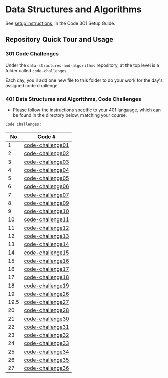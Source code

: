 # Data Structures and Algorithms

See [setup instructions](https://codefellows.github.io/setup-guide/code-301/3-code-challenges), in the Code 301 Setup Guide.

## Repository Quick Tour and Usage

### 301 Code Challenges

Under the `data-structures-and-algorithms` repository, at the top level is a folder called `code-challenges`

Each day, you'll add one new file to this folder to do your work for the day's assigned code challenge

### 401 Data Structures and Algorithms, Code Challenges

- Please follow the instructions specific to your 401 language, which can be found in the directory below, matching your course.



`Code Challenges:`



No|Code #
---|---
1|[code-challenge01](401-code-challenge/array-reverse/Readme.md)
2|[code-challenge02](401-code-challenge/array-insert-shift/Read2.md)
3|[code-challenge03](401-code-challenge/array-binary-search/readarray-binary-search.md)
4|[code-challenge04](401-code-challenge/linked-list/read05.md)
5|[code-challenge05](401-code-challenge/linked-list-insertions/readme.md)
6|[code-challenge06](401-code-challenge/linked-list-kth/readme.md)
7|[code-challenge07](401-code-challenge/linked-list-zip/readme.md)
8|[code-challenge09](401-code-challenge/codeChallinge9/README.md)
9|[code-challenge10](401-code-challenge/stack-and-queue/README.md)
10|[code-challenge11](401-code-challenge/stack-queue-pseudo/readme.md)
11|[code-challenge12](401-code-challenge/stack-queue-pseudo/readme.md)
12|[code-challenge13](401-code-challenge/stack-queue-brackets/read.md)
13|[code-challenge14](401-code-challenge/code14MaxStack/README.md)
14|[code-challenge15](401-code-challenge/tree-max/read.md)
15|[code-challenge16](401-code-challenge/tree-max/read.md)
16|[code-challenge17](401-code-challenge/tree-breadth-first/read.md)
17|[code-challenge18](401-code-challenge/tree-fizz-buzz/read.md)
18|[code-challenge19](401-code-challenge/comparing/read.md)
19|[code-challenge26](401-code-challenge/InsertionSort/BLOG.md)
19.5|[code-challenge27](401-code-challenge/MergeSort/blog.md)
20|[code-challenge28](401-code-challenge/QuickSort/BLOG.md)
21|[code-challenge30](401-code-challenge/hashtable/read.md)
22|[code-challenge31](401-code-challenge/hashmap-repeated-word/README.md)
23|[code-challenge32](401-code-challenge/hashmap-tree-intersection/read.md)
24|[code-challenge33](401-code-challenge/hashmap-left-join/README.md)
25|[code-challenge34](401-code-challenge/most-common-word-in-book/read.md)
26|[code-challenge35](401-code-challenge/graph/read.md)
27|[code-challenge36](401-code-challenge/graph-breadth-first/read.md)










